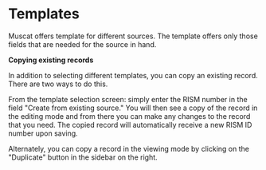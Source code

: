 # Templates

Muscat offers template for different sources. The template offers only those fields that are needed for the source in hand.

**Copying existing records**

In addition to selecting different templates, you can copy an existing record. There are two ways to do this.

From the template selection screen: simply enter the RISM number in the field "Create from existing source." You will then see a copy of the record in the editing mode and from there you can make any changes to the record that you need. The copied record will automatically receive a new RISM ID number upon saving.

Alternately, you can copy a record in the viewing mode by clicking on the "Duplicate" button in the sidebar on the right.